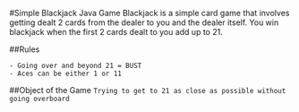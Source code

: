 #Simple Blackjack Java Game
Blackjack is a simple card game that involves getting dealt 2 cards from the dealer to you and the dealer itself. You win blackjack when the first 2 cards dealt to you add up to 21.


##Rules
```
- Going over and beyond 21 = BUST
- Aces can be either 1 or 11
```

##Object of the Game
`Trying to get to 21 as close as possible without going overboard`

